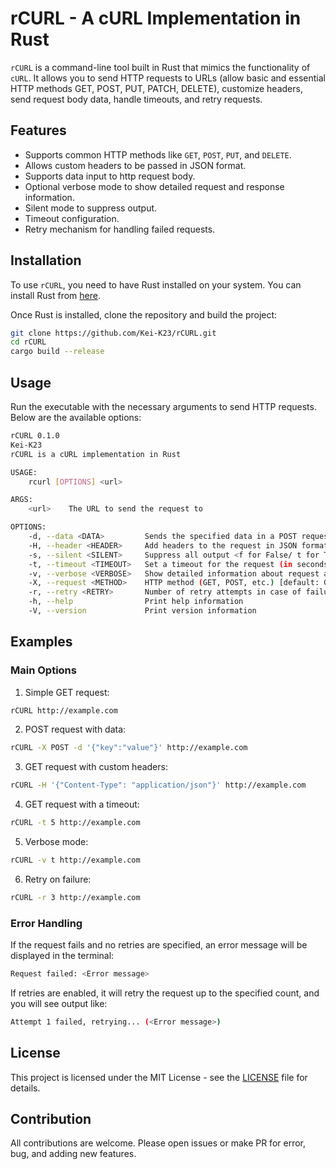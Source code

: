 # rCURL - A cURL Implementation in Rust

`rCURL` is a command-line tool built in Rust that mimics the functionality of `cURL`. It allows you to send HTTP requests to URLs (allow basic and essential HTTP methods GET, POST, PUT, PATCH, DELETE), customize headers, send request body data, handle timeouts, and retry requests.

## Features

- Supports common HTTP methods like `GET`, `POST`, `PUT`, and `DELETE`.
- Allows custom headers to be passed in JSON format.
- Supports data input to http request body.
- Optional verbose mode to show detailed request and response information.
- Silent mode to suppress output.
- Timeout configuration.
- Retry mechanism for handling failed requests.

## Installation

To use `rCURL`, you need to have Rust installed on your system. You can install Rust from [here](https://www.rust-lang.org/tools/install).

Once Rust is installed, clone the repository and build the project:

```bash
git clone https://github.com/Kei-K23/rCURL.git
cd rCURL
cargo build --release
```

## Usage

Run the executable with the necessary arguments to send HTTP requests. Below are the available options:

```bash
rCURL 0.1.0
Kei-K23
rCURL is a cURL implementation in Rust

USAGE:
    rcurl [OPTIONS] <url>

ARGS:
    <url>    The URL to send the request to

OPTIONS:
    -d, --data <DATA>         Sends the specified data in a POST request
    -H, --header <HEADER>     Add headers to the request in JSON format (e.g., '{"Content-Type": "application/json"}')
    -s, --silent <SILENT>     Suppress all output <f for False/ t for True> [default: f]
    -t, --timeout <TIMEOUT>   Set a timeout for the request (in seconds)
    -v, --verbose <VERBOSE>   Show detailed information about request and response <f for False/ t for True> [default: f]
    -X, --request <METHOD>    HTTP method (GET, POST, etc.) [default: GET]
    -r, --retry <RETRY>       Number of retry attempts in case of failure
    -h, --help                Print help information
    -V, --version             Print version information
```

## Examples

### Main Options

1. Simple GET request:

```bash
rCURL http://example.com
```

2. POST request with data:

```bash
rCURL -X POST -d '{"key":"value"}' http://example.com
```

3. GET request with custom headers:

```bash
rCURL -H '{"Content-Type": "application/json"}' http://example.com
```

4. GET request with a timeout:

```bash
rCURL -t 5 http://example.com
```

5. Verbose mode:

```bash
rCURL -v t http://example.com
```

6. Retry on failure:

```bash
rCURL -r 3 http://example.com
```

### Error Handling

If the request fails and no retries are specified, an error message will be displayed in the terminal:

```bash
Request failed: <Error message>
```

If retries are enabled, it will retry the request up to the specified count, and you will see output like:

```bash
Attempt 1 failed, retrying... (<Error message>)
```

## License 

This project is licensed under the MIT License - see the [LICENSE](/LICENSE) file for details.

## Contribution

All contributions are welcome. Please open issues or make PR for error, bug, and adding new features.
